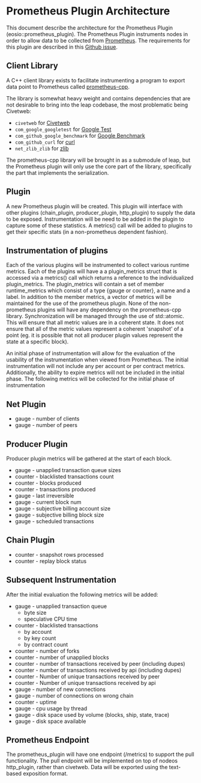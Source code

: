 # Prometheus Plugin Architecture

This document describe the architecture for the Prometheus Plugin (eosio::prometheus_plugin).  The Prometheus Plugin instruments nodes in order to allow
data to be collected from [Prometheus](https://prometheus.io/).  The requirements for this plugin are described in this [Github issue](https://github.com/eosnetworkfoundation/mandel/issues/67).

## Client Library

A C++ client library exists to facilitate instrumenting a program to export data point to Prometheus called [prometheus-cpp](https://github.com/jupp0r/prometheus-cpp).

The library is somewhat heavy weight and contains dependencies that are not desirable to bring into the leap codebase, the most problematic being Civetweb:

* `civetweb` for [Civetweb](https://github.com/civetweb/civetweb)
* `com_google_googletest` for [Google Test](https://github.com/google/googletest)
* `com_github_google_benchmark` for [Google Benchmark](https://github.com/google/benchmark)
* `com_github_curl` for [curl](https://curl.haxx.se/)
* `net_zlib_zlib` for [zlib](http://www.zlib.net/)

The prometheus-cpp library will be brought in as a submodule of leap, but the Prometheus plugin will only use the core part of the library, specifically the part that implements the serialization. 

## Plugin

A new Prometheus plugin will be created.  This plugin will interface with other plugins (chain_plugin, producer_plugin, http_plugin) to supply the data to be exposed.  Instrumentation will be need to be added in the plugin to capture some of these statistics. 
A metrics() call will be added to plugins to get their specific stats (in a non-prometheus dependent fashion).

## Instrumentation of plugins

Each of the various plugins will be instrumented to collect various runtime metrics.  Each of the plugins will have a a plugin_metrics struct that is accessed via a metrics() call which returns a reference to the individualized plugin_metrics. 
The plugin_metrics will contain a set of member runtime_metrics which consist of a type {gauge or counter}, a name and a label.  In addition to the member metrics, a vector of metrics will be maintained for the use of the prometheus plugin. None of the non-prometheus plugins will have any dependency on the prometheus-cpp library. 
Synchronization will be managed through the use of std::atomic.  This will ensure that all metric values are in a coherent state.  It does not ensure that all of the metric values represent a coherent 'snapshot' of a point (eg. it is possible that not all producer plugin values represent the state at a specific block).

An initial phase of instrumentation will allow for the evaluation of the usability of the instrumentation when viewed from Prometheus.  The initial instrumentation will not include any per account or per contract metrics.  Additionally, the ability to expire metrics will not be included in the initial phase.  The following metrics will be collected for the initial phase of instrumentation

## Net Plugin
* gauge - number of clients
* gauge - number of peers
 
## Producer Plugin

Producer plugin metrics will be gathered at the start of each block.

* gauge - unapplied transaction queue sizes
* counter - blacklisted transactions count
* counter - blocks produced
* counter - transactions produced
* gauge - last irreversible
* gauge - current block num
* gauge - subjective billing account size
* gauge - subjective billing block size
* gauge - scheduled transactions
 
## Chain Plugin
* counter - snapshot rows processed
* counter - replay block status 

## Subsequent Instrumentation
After the initial evaluation the following metrics will be added:

* gauge - unapplied transaction queue
  * byte size
  * speculative CPU time
* counter - blacklisted transactions
  * by account
  * by key count
  * by contract count
* counter - number of forks
* counter - number of unapplied blocks
* counter - number of transactions received by peer (including dupes) 
* counter - number of transactions received by api (including dupes)
* counter - Number of unique transactions received by peer 
* counter - Number of unique transactions received by api 
* gauge - number of new connections 
* gauge - number of connections on wrong chain
* counter - uptime
* gauge - cpu usage by thread
* gauge - disk space used by volume (blocks, ship, state, trace)
* gauge - disk space available

## Prometheus Endpoint
The prometheus_plugin will have one endpoint (/metrics) to support the pull functionality. The pull endpoint will be implemented on top of nodeos http_plugin, rather than civetweb.
Data will be exported using the text-based exposition format.
